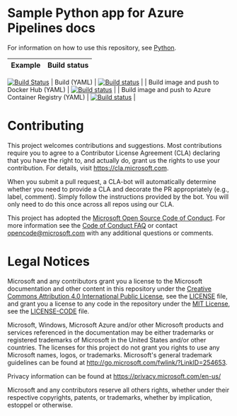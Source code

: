 # Sample Python app for Azure Pipelines docs

For information on how to use this repository, see [Python](https://docs.microsoft.com/azure/devops/pipelines/languages/python).

| Example | Build status |
|---------|--------------|
[![Build Status](https://dev.azure.com/wmurchison0686/DevOPs%20for%20Will/_apis/build/status/wmurch.pipelines-python-POC?branchName=master)](https://dev.azure.com/wmurchison0686/DevOPs%20for%20Will/_build/latest?definitionId=2?branchName=master)
| Build (YAML) | [![Build status](https://dev.azure.com/pipelines-docs/docs/_apis/build/status/python-django/python)](https://dev.azure.com/pipelines-docs/docs/_build/latest?definitionId=13) |
| Build image and push to Docker Hub (YAML) | [![Build status](https://dev.azure.com/pipelines-docs/docs/_apis/build/status/python-django/python-dockerhub)](https://dev.azure.com/pipelines-docs/docs/_build/latest?definitionId=14) |
| Build image and push to Azure Container Registry (YAML) | [![Build status](https://dev.azure.com/pipelines-docs/docs/_apis/build/status/python-django/python-acr)](https://dev.azure.com/pipelines-docs/docs/_build/latest?definitionId=15) |

# Contributing

This project welcomes contributions and suggestions.  Most contributions require you to agree to a
Contributor License Agreement (CLA) declaring that you have the right to, and actually do, grant us
the rights to use your contribution. For details, visit https://cla.microsoft.com.

When you submit a pull request, a CLA-bot will automatically determine whether you need to provide
a CLA and decorate the PR appropriately (e.g., label, comment). Simply follow the instructions
provided by the bot. You will only need to do this once across all repos using our CLA.

This project has adopted the [Microsoft Open Source Code of Conduct](https://opensource.microsoft.com/codeofconduct/).
For more information see the [Code of Conduct FAQ](https://opensource.microsoft.com/codeofconduct/faq/) or
contact [opencode@microsoft.com](mailto:opencode@microsoft.com) with any additional questions or comments.

# Legal Notices

Microsoft and any contributors grant you a license to the Microsoft documentation and other content
in this repository under the [Creative Commons Attribution 4.0 International Public License](https://creativecommons.org/licenses/by/4.0/legalcode),
see the [LICENSE](LICENSE) file, and grant you a license to any code in the repository under the [MIT License](https://opensource.org/licenses/MIT), see the
[LICENSE-CODE](LICENSE-CODE) file.

Microsoft, Windows, Microsoft Azure and/or other Microsoft products and services referenced in the documentation
may be either trademarks or registered trademarks of Microsoft in the United States and/or other countries.
The licenses for this project do not grant you rights to use any Microsoft names, logos, or trademarks.
Microsoft's general trademark guidelines can be found at http://go.microsoft.com/fwlink/?LinkID=254653.

Privacy information can be found at https://privacy.microsoft.com/en-us/

Microsoft and any contributors reserve all others rights, whether under their respective copyrights, patents,
or trademarks, whether by implication, estoppel or otherwise.
